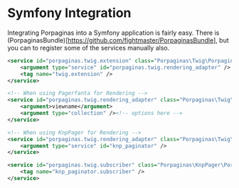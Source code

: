 # Symfony Integration

Integrating Porpaginas into a Symfony application is fairly easy.  There is (PorpaginasBundle)[https://github.com/fightmaster/PorpaginasBundle], but you can to register some of the services manually also.

```xml
<service id="porpaginas.twig.extension" class="Porpaginas\Twig\PorpaginasExtension">
    <argument type="service" id="porpaginas.twig.rendering_adapter" />
    <tag name="twig.extension" />
</service>

<!-- When using Pagerfanta for Rendering -->
<service id="porpaginas.twig.rendering_adapter" class="Porpaginas\Twig\PagerfantaRenderingAdapter">
    <argument>viewname</argument>
    <argument type="collection" /><!-- options here -->
</service>

<!-- When using KnpPager for Rendering --> 
<service id="porpaginas.twig.rendering_adapter" class="Porpaginas\Twig\KnpPagerRenderingAdapter">
    <argument type="service" id="knp_paginator" />
</service>

<service id="porpaginas.twig.subscriber" class="Porpaginas\KnpPager\PorpaginasSubscriber" public="true">
    <tag name="knp_paginator.subscriber" />
</service>
```



